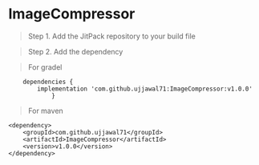 # ImageCompressor
> Step 1. Add the JitPack repository to your build file

> Step 2. Add the dependency
 
 > For gradel

 
        dependencies {
	        implementation 'com.github.ujjawal71:ImageCompressor:v1.0.0'
	            }
 
 > For maven
        
	
	<dependency>
	    <groupId>com.github.ujjawal71</groupId>
	    <artifactId>ImageCompressor</artifactId>
	    <version>v1.0.0</version>
	</dependency>
